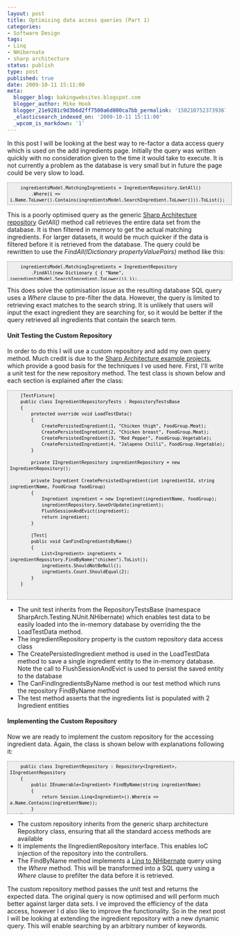 ```yaml
---
layout: post
title: Optimising data access queries (Part 1)
categories:
- Software Design
tags:
- Linq
- NHibernate
- sharp architecture
status: publish
type: post
published: true
date: 2009-10-11 15:11:00
meta:
  blogger_blog: bakingwebsites.blogspot.com
  blogger_author: Mike Hook
  blogger_21e9281c9d3b6d2ff7500a6d800ca7bb_permalink: '1502107523739367246'
  _elasticsearch_indexed_on: '2009-10-11 15:11:00'
  _wpcom_is_markdown: '1'
---
```

In this post I will be looking at the best way to re-factor a data access query which is used on the add ingredients page. Initially the query was written quickly with no consideration given to the time it would take to execute. It is not currently a problem as the database is very small but in future the page could be very slow to load.<br />

<pre style="background-color:#eeeeee;border:1px dashed rgb(153,153,153);color:black;font-family:andale mono, lucida console, monaco, fixed, monospace;font-size:12px;height:40px;line-height:14px;overflow:auto;width:100.55%;padding:5px;"><code>    ingredientsModel.MatchingIngredients = IngredientRepository.GetAll()
        .Where(i =&gt; i.Name.ToLower().Contains(ingredientsModel.SearchIngredient.ToLower())).ToList();
</code></pre>

This is a poorly optimised query as the generic <a href="http://wiki.sharparchitecture.net/ClassLibraries.ashx#SharpArchData_2">Sharp Architecture repository</a> <i>GetAll()</i> method call retrieves the entire data set from the database. It is then filtered in memory to get the actual matching ingredients. For larger datasets, it would be much quicker if the data is filtered before it is retrieved from the database. The query could be rewritten to use the <i>FindAll(IDictionary propertyValuePairs)</i> method like this:<br />

<pre style="background-color:#eeeeee;border:1px dashed rgb(153,153,153);color:black;font-family:andale mono, lucida console, monaco, fixed, monospace;font-size:12px;height:32px;line-height:14px;overflow:auto;width:100.72%;padding:5px;"><code>    ingredientsModel.MatchingIngredients = IngredientRepository
        .FindAll(new Dictionary { { "Name", ingredientsModel.SearchIngredient.ToLower()} });</code></pre>

This does solve the optimisation issue as the resulting database SQL query uses a <i>Where</i> clause to pre-filter the data. However, the query is limited to retrieving exact matches to the search string. It is unlikely that users will input the exact ingredient they are searching for, so it would be better if the query retrieved all ingredients that contain the search term. <br />

<h4>
Unit Testing the Custom Repository</h4>

In order to do this I will use a custom repository and add my own query method. Much credit is due to the <a href="http://wiki.sharparchitecture.net/SettingUpNorthwind.ashx">Sharp Architecture example projects</a>, which provide a good basis for the techniques I   ve used here. First, I'll write a unit test for the new repository method. The test class is shown below and each section is explained after the class: <br />

<pre style="background-color:#eeeeee;border:1px dashed rgb(153,153,153);color:black;font-family:andale mono, lucida console, monaco, fixed, monospace;font-size:12px;height:471px;line-height:14px;overflow:auto;width:100.88%;padding:5px;"><code>    [TestFixture]
    public class IngredientRepositoryTests : RepositoryTestsBase
    {
        protected override void LoadTestData()
        {
            CreatePersistedIngredient(1, "Chicken thigh", FoodGroup.Meat);
            CreatePersistedIngredient(2, "Chicken breast", FoodGroup.Meat);
            CreatePersistedIngredient(3, "Red Pepper", FoodGroup.Vegetable);
            CreatePersistedIngredient(4, "Jalapeno Chilli", FoodGroup.Vegetable);
        }

        private IIngredientRepository ingredientRepository = new IngredientRepository();

        private Ingredient CreatePersistedIngredient(int ingredientId, string ingredientName, FoodGroup foodGroup)
        {
            Ingredient ingredient = new Ingredient(ingredientName, foodGroup);
            ingredientRepository.SaveOrUpdate(ingredient);
            FlushSessionAndEvict(ingredient);
            return ingredient;
        }

        [Test]
        public void CanFindIngredientsByName()
        {
            List&lt;Ingredient&gt; ingredients = ingredientRepository.FindByName("chicken").ToList();
            ingredients.ShouldNotBeNull();
            ingredients.Count.ShouldEqual(2);
        }
    }
</code></pre>

<ul>
<li>The unit test inherits from the RepositoryTestsBase (namespace SharpArch.Testing.NUnit.NHibernate) which enables test data to be easily loaded into the in-memory database by overriding the the LoadTestData method. </li>
<li>The ingredientRepository property is the custom repository data access class </li>
<li>The CreatePersistedIngredient method is used in the LoadTestData method to save a single ingredient entity to the in-memory database. Note the call to FlushSessionAndEvict is used to persist the saved entity to the database </li>
<li>The CanFindIngredientsByName method is our test method which runs the repository FindByName method&nbsp; </li>
<li>The test method asserts that the ingredients list is populated with 2 Ingredient entities </li>
</ul>

<h4>
Implementing the Custom Repository </h4>

Now we are ready to implement the custom repository for the accessing ingredient data. Again, the class is shown below with explanations following it: <br />

<pre style="background-color:#eeeeee;border:1px dashed rgb(153,153,153);color:black;font-family:andale mono, lucida console, monaco, fixed, monospace;font-size:12px;height:110px;line-height:14px;overflow:auto;width:101.54%;padding:5px;"><code>    public class IngredientRepository : Repository&lt;Ingredient&gt;, IIngredientRepository
    {        
        public IEnumerable&lt;Ingredient&gt; FindByName(string ingredientName)
        {
            return Session.Linq&lt;Ingredient&gt;().Where(a =&gt; a.Name.Contains(ingredientName));
        }
    }
</code></pre>

<ul>
<li>The custom repository inherits from the generic sharp architecture Repository class, ensuring that all the standard access methods are available </li>
<li>It implements the IIngredientRepository interface. This enables IoC injection of the repository into the controllers. </li>
<li>The FindByName method implements a <a href="http://nhforge.org/">Linq to NHibernate</a> query using the <i>Where</i> method. This will be transformed into a SQL query using a <i>Where</i> clause to prefilter the data before it is retrieved. </li>
</ul>

The custom repository method passes the unit test and returns the expected data. The original query is now optimised and will perform much better against larger data sets. I   ve improved the efficiency of the data access, however I   d also like to improve the functionality. So in the next post I will be looking at extending the ingredient repository with a new dynamic query. This will enable searching by an arbitrary number of keywords.<br />
